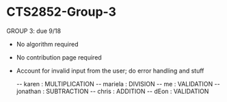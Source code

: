 # CTS2852-Group-3
GROUP 3: due 9/18
+ No algorithm required
+ No contribution page required
+ Account for invalid input from the user; do error handling and stuff

	-- karen    : MULTIPLICATION
	-- mariela  : DIVISION
	-- me		: VALIDATION
	-- jonathan : SUBTRACTION
	-- chris    : ADDITION
	-- dEon 	: VALIDATION
